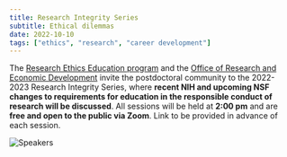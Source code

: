 ```yaml
---
title: Research Integrity Series
subtitle: Ethical dilemmas
date: 2022-10-10
tags: ["ethics", "research", "career development"]
---
```


The [Research Ethics Education program](https://graduate.ucr.edu/research-ethics) and the [Office of Research and Economic Development](https://research.ucr.edu/) invite the postdoctoral community to the 2022-2023 Research Integrity Series, where **recent NIH and upcoming NSF changes to requirements for education in the responsible conduct of research will be discussed**. All sessions will be held at **2:00 pm** and are **free and open to the public via Zoom**. Link to be provided in advance of each session.

![Speakers](/img/posts/research_ethics_series_2022-2023.png)

<!--more
## Postevent info/links
-->